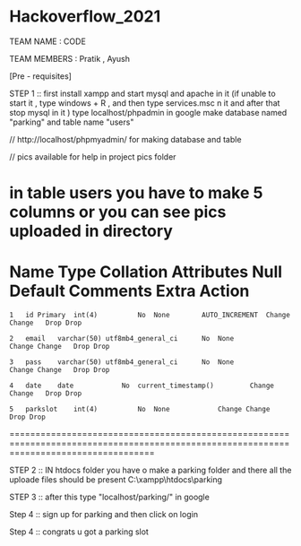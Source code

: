 # Hackoverflow_2021


TEAM NAME : CODE

TEAM MEMBERS : Pratik , Ayush

[Pre - requisites] 

STEP 1 ::   first install xampp and start mysql and apache in it (if unable to start it , type windows + R , and then type services.msc n it and after that stop mysql in it ) 
type localhost/phpadmin in google make database named "parking" and table name "users"  

// http://localhost/phpmyadmin/  for making database and table


// pics available for help in project pics folder

in table users you have to make 5 columns or you can see pics uploaded in directory
========================================================================================================================================
#	Name	Type	Collation	Attributes	Null	Default	Comments	Extra	Action
	1	id Primary	int(4)			No	None		AUTO_INCREMENT	Change Change	Drop Drop	

	2	email	varchar(50)	utf8mb4_general_ci		No	None			Change Change	Drop Drop	

	3	pass	varchar(50)	utf8mb4_general_ci		No	None			Change Change	Drop Drop	

	4	date	date			No	current_timestamp()			Change Change	Drop Drop	

	5	parkslot	int(4)			No	None			Change Change	Drop Drop	
========================================================================================================================================



STEP 2 ::   IN htdocs folder you have o make a parking folder and there all the uploade files should be present
C:\xampp\htdocs\parking

STEP 3 ::  after this type "localhost/parking/" in google 

Step 4 :: sign up for parking and then click on login  

Step 4 :: congrats u got a parking slot 
